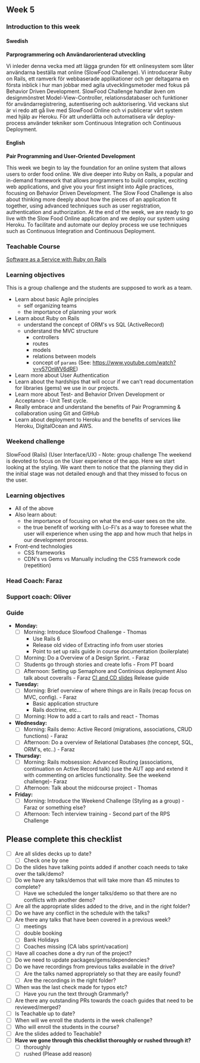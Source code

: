 ## Week 5
### Introduction to this week

#### Swedish
**Parprogrammering och Användarorienterad utveckling**

Vi inleder denna vecka med att lägga grunden för ett onlinesystem som låter användarna beställa mat online (SlowFood Challenge). Vi introducerar Ruby on Rails, ett ramverk för webbaserade applikationer och ger deltagarna en första inblick i hur man jobbar med agila utvecklingsmetoder med fokus på Behavior Driven Development. SlowFood Challenge handlar även om designmönstret Model-View-Controller, relationsdatabaser och funktioner för användarregistrering, autentisering och auktorisering. Vid veckans slut är vi redo att gå live med SlowFood Online och vi publicerar vårt system med hjälp av Heroku. För att underlätta och automatisera vår deploy-process använder tekniker som Continuous Integration och Continuous Deployment.

#### English
**Pair Programming and User-Oriented Development**

This week we begin to lay the foundation for an online system that allows users to order food online. We dive deeper into Ruby on Rails,  a popular and in-demand framework that allows programmers to build complex, exciting web applications, and give you your first insight into Agile practices, focusing on Behavior Driven Development. The Slow Food Challenge is also about thinking more deeply about how the pieces of an application fit together, using advanced techniques such as user registration, authentication and authorization. At the end of the week, we are ready to go live with the Slow Food Online application and we deploy our system using Heroku. To facilitate and automate our deploy process we use techniques such as Continuous Integration and Continuous Deployment.

### Teachable Course
[Software as a Service with Ruby on Rails](https://learn.craftacademy.co/admin/courses/667059/information)

### Learning objectives
This is a group challenge and the students are supposed to work as a team.
* Learn about basic Agile principles
  - self organizing teams
  - the importance of planning your work
* Learn about Ruby on Rails
  - understand the concept of ORM's vs SQL (ActiveRecord)
  - understand the MVC structure
    - controllers
    - routes
    - models
    - relations between models
    - concept of `params` (See: https://www.youtube.com/watch?v=y57OnWV6dRE)
* Learn more about User Authentication
* Learn about the hardships that will occur if we can't read documentation for libraries (gems) we use in our projects.
* Learn more about Test- and Behavior Driven Development or Acceptance - Unit Test cycle.
* Really embrace and understand the benefits of Pair Programming & collaboration using Git and GitHub
* Learn about deployment to Heroku and the benefits of services like Heroku, DigitalOcean and AWS.

### Weekend challenge
SlowFood (Rails) (User Interface/UX) - Note: group challenge
The weekend is devoted to focus on the User experience of the app. Here we start looking at the styling. We want them to notice that the planning they did in the initial stage was not detailed enough and that they missed to focus on the user.

### Learning objectives
* All of the above
* Also learn about:
  - the importance of focusing on what the end-user sees on the site.
  - the true benefit of working with Lo-Fi's as a way to foresee what the user will experience when using the app and how much that helps in our development process.
* Front-end technologies
  - CSS frameworks
  - CDN's vs Gems vs Manually including the CSS framework code (repetition)

### Head Coach: Faraz
### Support coach: Oliver
### Guide
- **Monday:**
  - [ ] Morning: Introduce Slowfood Challenge - Thomas
    - Use Rails 6
    - Release old video of Extracting info from user stories
    - Point to set up rails guide in course documentation (boilerplate)
  - [ ] Morning: Do a Overview of a Design Sprint. - Faraz
  - [ ] Students go through stories and create lofis - From PT board
  - [ ] Afternoon: Setting up Semaphore and Continious deployment Also talk about coveralls - Faraz [CI and CD slides](https://docs.google.com/presentation/d/1Y0YBeRV9Da9exfEQXZFyJob0d6pbBKofPj3fjHp_yMQ/edit#slide=id.p9) Release guide
  
- **Tuesday:**
  - [ ] Morning: Brief overview of where things are in Rails (recap focus on MVC, config). - Faraz
      - Basic application structure
      - Rails doctrine, etc...
  - [ ] Morning: How to add a cart to rails and react - Thomas

- **Wednesday:** 
  - [ ] Morning: Rails demo: Active Record (migrations, associations, CRUD functions) - Faraz
  - [ ] Afternoon: Do a overview of Relational Databases (the concept, SQL, ORM's, etc..) - Faraz

- **Thursday:**
    - [ ] Morning: Rails mobsession: Advanced Routing (associations, continuation on Active Record talk) (use the AUT app and extend it with commenting on articles functionality. See the weekend challenge)- Faraz
    - [ ] Afternoon: Talk about the midcourse project - Thomas 

- **Friday:**
  - [ ] Morning: Introduce the Weekend Challenge (Styling as a group) - Faraz or something else?
  - [ ] Afternoon: Tech interview training - Second part of the RPS Challenge

## Please complete this checklist
 - [ ] Are all slides decks up to date?
   - [ ] Check one by one
 - [ ] Do the slides have talking points added if another coach needs to take over the talk/demo?
 - [ ] Do we have any talks/demos that will take more than 45 minutes to complete?
	 - [ ] Have we scheduled the longer talks/demo so that there are no conflicts with another demo?
 - [ ] Are all the appropriate slides added to the drive, and in the right folder?
 - [ ] Do we have any conflict in the schedule with the talks?
 - [ ] Are there any talks that have been covered in a previous week?
	 - [ ]  meetings
	 - [ ] double booking
	 - [ ] Bank Holidays
   - [ ] Coaches missing (CA labs sprint/vacation)
- [ ] Have all coaches done a dry run of the project?
- [ ] Do we need to update packages/gems/dependencies?
- [ ] Do we have recordings from previous talks available in the drive?
	- [ ] Are the talks named appropriately so that they are easily found? 
	- [ ] Are the recordings in the right folder?
- [ ] When was the last check made for typos etc?
	- [ ] Have you run the text through Grammarly?
- [ ] Are there any outstanding PRs towards the coach guides that need to be reviewed/merged?
- [ ] Is Teachable up to date?
- [ ] When will we enroll the students in the week challenge?
- [ ] Who will enroll the students in the course?
- [ ] Are the slides added to Teachable?
- [ ] **Have we gone through this checklist thoroughly or rushed through it?**
    - [ ] thoroughly
    - [ ] rushed (Please add reason)
